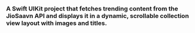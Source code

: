 ### A Swift UIKit project that fetches trending content from the JioSaavn API and displays it in a dynamic, scrollable collection view layout with images and titles.
